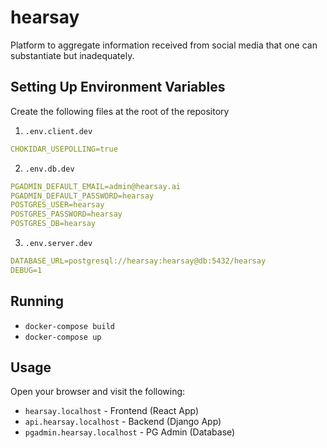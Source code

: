 # hearsay
Platform to aggregate information received from social media that one can substantiate but inadequately.

## Setting Up Environment Variables

Create the following files at the root of the repository

1. ```.env.client.dev```

```yaml
CHOKIDAR_USEPOLLING=true
```

2. ```.env.db.dev```

```yaml
PGADMIN_DEFAULT_EMAIL=admin@hearsay.ai
PGADMIN_DEFAULT_PASSWORD=hearsay
POSTGRES_USER=hearsay
POSTGRES_PASSWORD=hearsay
POSTGRES_DB=hearsay
```

3. ```.env.server.dev```

```yaml
DATABASE_URL=postgresql://hearsay:hearsay@db:5432/hearsay
DEBUG=1
```

## Running

- `docker-compose build`
- `docker-compose up`

## Usage

Open your browser and visit the following:

- `hearsay.localhost` - Frontend (React App)
- `api.hearsay.localhost` - Backend (Django App)
- `pgadmin.hearsay.localhost` - PG Admin (Database)